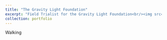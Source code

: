 ```yaml
---
title: "The Gravity Light Foundation"
excerpt: "Field Trialist for the Gravity Light Foundation<br/><img src='/images/image1.jpg'>"
collection: portfolio
---
```


Walking 
